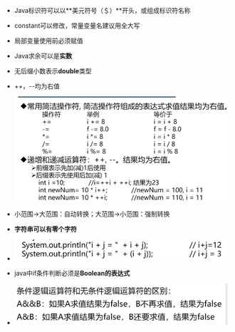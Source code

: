 

* Java标识符可以以**美元符号（＄）**开头，或组成标识符名称

* constant可以修改，常量变量名建议用全大写

* 局部变量使用前必须赋值

* Java求余可以是**实数**

* 无后缀小数表示**double**类型

* ++，--均为右值

  ![image-20220223144047730](./笔记图片/image-20220223144047730.png)

* 小范围->大范围：自动转换；大范围->小范围：强制转换

* **字符串可以有零个字符**

* ![image-20220223145954597](./笔记图片/image-20220223145954597.png)

* java中if条件判断必须是**Boolean的表达式**

* ![image-20220223194704759](./笔记图片/image-20220223194704759.png)